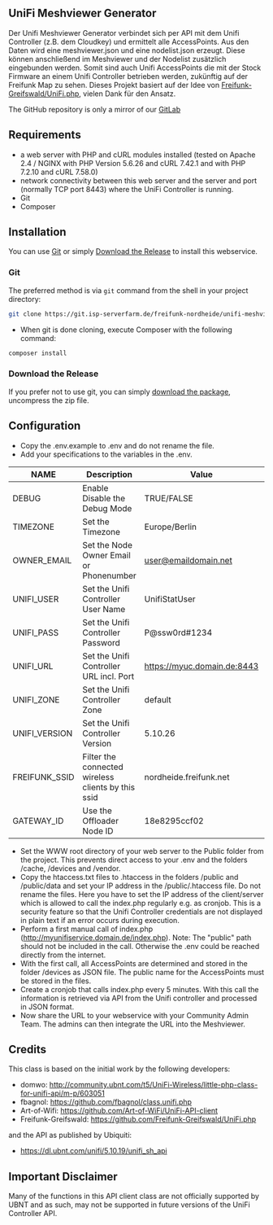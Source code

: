 ## UniFi Meshviewer Generator

Der Unifi Meshviewer Generator verbindet sich per API mit dem Unifi Controller (z.B. dem Cloudkey) und ermittelt alle AccessPoints. Aus den Daten wird eine meshviewer.json und eine nodelist.json erzeugt. Diese können anschließend im Meshviewer und der Nodelist zusätzlich eingebunden werden. Somit sind auch Unifi AccessPoints die mit der Stock Firmware an einem Unifi Controller betrieben werden, zukünftig auf der Freifunk Map zu sehen. Dieses Projekt basiert auf der Idee von [Freifunk-Greifswald/UniFi.php](https://github.com/Freifunk-Greifswald/UniFi.php), vielen Dank für den Ansatz.

The GitHub repository is only a mirror of our [GitLab](https://git.isp-serverfarm.de/freifunk-nordheide/unifi-meshviewer-generator)

## Requirements

- a web server with PHP and cURL modules installed (tested on Apache 2.4 / NGINX with PHP Version 5.6.26 and cURL 7.42.1 and with PHP 7.2.10 and cURL 7.58.0)
- network connectivity between this web server and the server and port (normally TCP port 8443) where the UniFi Controller is running.
- Git
- Composer

## Installation ##

You can use [Git](#git) or simply [Download the Release](#download-the-release) to install this webservice.

### Git

The preferred method is via `git` command from the shell in your project directory:

```sh
git clone https://git.isp-serverfarm.de/freifunk-nordheide/unifi-meshviewer-generator.git .
```

* When git is done cloning, execute Composer with the following command:

```sh
composer install
```

### Download the Release

If you prefer not to use git, you can simply [download the package](https://git.isp-serverfarm.de/freifunk-nordheide/unifi-meshviewer-generator/-/releases), uncompress the zip file.

## Configuration

* Copy the .env.example to .env and do not rename the file.
* Add your specifications to the variables in the .env.

| NAME          | Description                                        | Value                       | Required |
|---------------|----------------------------------------------------|-----------------------------|----------|
| DEBUG         | Enable Disable the Debug Mode                      | TRUE/FALSE                  | X        |
| TIMEZONE      | Set the Timezone                                   | Europe/Berlin               | X        |
| OWNER_EMAIL   | Set the Node Owner Email or Phonenumber            | user@emaildomain.net        | X        |
| UNIFI_USER    | Set the Unifi Controller User Name                 | UnifiStatUser               | X        |
| UNIFI_PASS    | Set the Unifi Controller Password                  | P@ssw0rd#1234               | X        |
| UNIFI_URL     | Set the Unifi Controller URL incl. Port            | https://myuc.domain.de:8443 | X        |
| UNIFI_ZONE    | Set the Unifi Controller Zone                      | default                     | X        |
| UNIFI_VERSION | Set the Unifi Controller Version                   | 5.10.26                     |          |
| FREIFUNK_SSID | Filter the connected wireless clients by this ssid | nordheide.freifunk.net      | X        |
| GATEWAY_ID    | Use the Offloader Node ID                          | 18e8295ccf02                | X        |

* Set the WWW root directory of your web server to the Public folder from the project. This prevents direct access to your .env and the folders /cache, /devices and /vendor.
* Copy the htaccess.txt files to .htaccess in the folders /public and /public/data and set your IP address in the /public/.htaccess file. Do not rename the files. Here you have to set the IP address of the client/server which is allowed to call the index.php regularly e.g. as cronjob. This is a security feature so that the Unifi Controller credentials are not displayed in plain text if an error occurs during execution.
* Perform a first manual call of index.php (http://myunifiservice.domain.de/index.php). Note: The "public" path should not be included in the call. Otherwise the .env could be reached directly from the internet.
* With the first call, all AccessPoints are determined and stored in the folder /devices as JSON file. The public name for the AccessPoints must be stored in the files.
* Create a cronjob that calls index.php every 5 minutes. With this call the information is retrieved via API from the Unifi controller and processed in JSON format.
* Now share the URL to your webservice with your Community Admin Team. The admins can then integrate the URL into the Meshviewer.

## Credits

This class is based on the initial work by the following developers:

- domwo: http://community.ubnt.com/t5/UniFi-Wireless/little-php-class-for-unifi-api/m-p/603051
- fbagnol: https://github.com/fbagnol/class.unifi.php
- Art-of-Wifi: https://github.com/Art-of-WiFi/UniFi-API-client
- Freifunk-Greifswald: https://github.com/Freifunk-Greifswald/UniFi.php

and the API as published by Ubiquiti:

- https://dl.ubnt.com/unifi/5.10.19/unifi_sh_api

## Important Disclaimer

Many of the functions in this API client class are not officially supported by UBNT and as such, may not be supported in future versions of the UniFi Controller API.